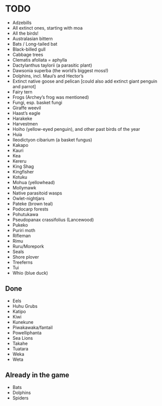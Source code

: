 # TODO

- Adzebills
- All extinct ones, starting with moa
- All the birds!
- Australasian bittern
- Bats / Long-tailed bat
- Black-billed gull
- Cabbage trees
- Clematis afoliata = aphylla
- Dactylanthus taylorii (a parasitic plant)
- Dawsonia superba (the world’s biggest moss!)
- Dolphins, incl. Maui’s and Hector’s
- Extinct native goose and pelican [could also add extinct giant penguin and parrot]
- Fairy tern
- Frogs (Archey’s frog was mentioned)
- Fungi, esp. basket fungi
- Giraffe weevil
- Haast’s eagle
- Harakeke
- Harvestmen
- Hoiho (yellow-eyed penguin), and other past birds of the year
- Huia
- Ileodictyon cibarium (a basket fungus)
- Kakapo
- Kauri
- Kea
- Kereru
- King Shag
- Kingfisher
- Kotuku
- Mohua (yellowhead)
- Mollymawk
- Native parasitoid wasps
- Owlet-nightjars
- Pateke (brown teal)
- Podocarp forests
- Pohutukawa
- Pseudopanax crassifolius (Lancewood)
- Pukeko
- Puriri moth
- Rifleman
- Rimu
- Ruru/Morepork
- Seals
- Shore plover
- Treeferns
- Tui
- Whio (blue duck)

## Done

- Eels
- Huhu Grubs
- Katipo
- Kiwi
- Kunekune
- Piwakawaka/fantail
- Powelliphanta
- Sea Lions
- Takahe
- Tuatara
- Weka
- Weta

## Already in the game

- Bats
- Dolphins
- Spiders
